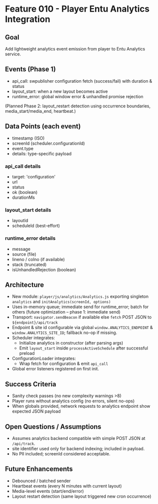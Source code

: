 # Feature 010 - Player Entu Analytics Integration

## Goal

Add lightweight analytics event emission from player to Entu Analytics service.

## Events (Phase 1)

- api_call: swpublisher configuration fetch (success/fail) with duration & status
- layout_start: when a new layout becomes active
- runtime_error: global window error & unhandled promise rejection

(Planned Phase 2: layout_restart detection using occurrence boundaries, media_start/media_end, heartbeat.)

## Data Points (each event)

- timestamp (ISO)
- screenId (scheduler.configurationId)
- event.type
- details: type-specific payload

### api_call details

- target: 'configuration'
- url
- status
- ok (boolean)
- durationMs

### layout_start details

- layoutId
- scheduleId (best-effort)

### runtime_error details

- message
- source (file)
- lineno / colno (if available)
- stack (truncated)
- isUnhandledRejection (boolean)

## Architecture

- New module: `player/js/analytics/Analytics.js` exporting singleton `analytics` and `initAnalytics(screenId, options)`
- Uses in-memory queue; immediate send for runtime_error; batch for others (future optimization – phase 1: immediate send)
- Transport: `navigator.sendBeacon` if available else `fetch` POST JSON to `${endpoint}/api/track`
- Endpoint & site id configurable via global `window.ANALYTICS_ENDPOINT` & `window.ANALYTICS_SITE_ID`; fallback no-op if missing.
- Scheduler integrates:
  - Initialize analytics in constructor (after parsing args)
  - Emit `layout_start` inside `processActiveSchedule` after successful preload
- ConfigurationLoader integrates:
  - Wrap fetch for configuration & emit `api_call`
- Global error listeners registered on first init.

## Success Criteria

- Sanity check passes (no new complexity warnings >8)
- Player runs without analytics config (no errors, silent no-ops)
- When globals provided, network requests to analytics endpoint show expected JSON payload

## Open Questions / Assumptions

- Assumes analytics backend compatible with simple POST JSON at `/api/track`.
- site identifier used only for backend indexing; included in payload.
- No PII included; screenId considered acceptable.

## Future Enhancements

- Debounced / batched sender
- Heartbeat events (every N minutes with current layout)
- Media-level events (start/end/error)
- Layout restart detection (same layout triggered new cron occurrence)
